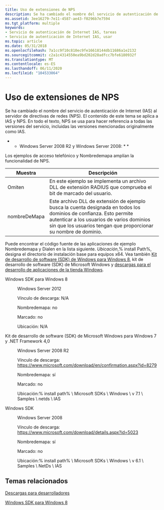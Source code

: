 ```yaml
---
title: Uso de extensiones de NPS
description: Se ha cambiado el nombre del servicio de autenticación de Internet (IAS) al servidor de directivas de redes (NPS).
ms.assetid: 3ee16279-7e11-4587-ae43-f0296b7e7594
ms.tgt_platform: multiple
keywords:
- Servicio de autenticación de Internet IAS, tareas
- Servicio de autenticación de Internet IAS, usar
ms.topic: article
ms.date: 05/31/2018
ms.openlocfilehash: 7a1cc9f10c810ec9fe16618144db11686a1e2132
ms.sourcegitcommit: c2a1c4314550ea9bd202d28adfcc7bfe6180932f
ms.translationtype: MT
ms.contentlocale: es-ES
ms.lasthandoff: 06/11/2020
ms.locfileid: "104533064"
---
```

# <a name="using-nps-extensions"></a>Uso de extensiones de NPS

Se ha cambiado el nombre del servicio de autenticación de Internet (IAS) al servidor de directivas de redes (NPS). El contenido de este tema se aplica a IAS y NPS. En todo el texto, NPS se usa para hacer referencia a todas las versiones del servicio, incluidas las versiones mencionadas originalmente como IAS.

* * Windows Server 2008 R2 y Windows Server 2008: * *

Los ejemplos de acceso telefónico y Nombredemapa amplían la funcionalidad de NPS.



| Muestra             | Descripción                                                                                                                                                                                                     |
|--------------------|-----------------------------------------------------------------------------------------------------------------------------------------------------------------------------------------------------------------|
| Omiten<br/>  | En este ejemplo se implementa un archivo DLL de extensión RADIUS que comprueba el bit de marcado del usuario.<br/>                                                                                                              |
| nombreDeMapa<br/> | Este archivo DLL de extensión de ejemplo busca la cuenta designada en todos los dominios de confianza. Esto permite autenticar a los usuarios de varios dominios sin que los usuarios tengan que proporcionar su nombre de dominio.<br/> |



 

Puede encontrar el código fuente de las aplicaciones de ejemplo Nombredemapa y Dialen en la lista siguiente. *Ubicación*,% install Path%, designa el directorio de instalación base para equipos x64. Vea también [Kit de desarrollo de software (SDK) de Windows para Windows 8](https://developer.microsoft.com/windows/downloads/windows-8-sdk), kit de desarrollo de software (SDK) de Microsoft Windows y [descargas para el desarrollo de aplicaciones de la tienda Windows](https://msdn.microsoft.com/windows/apps/br229516).

<dl> <dt>

Windows SDK para Windows 8
</dt> <dd>

Windows Server 2012

Vínculo de descarga: N/A

Nombredemapa: no

Marcado: no

Ubicación: N/A

</dd> <dt>

Kit de desarrollo de software (SDK) de Microsoft Windows para Windows 7 y .NET Framework 4,0
</dt> <dd>

Windows Server 2008 R2

Vínculo de descarga: <https://www.microsoft.com/download/en/confirmation.aspx?id=8279>

Nombredemapa: sí

Marcado: no

Ubicación:% install path% \\ Microsoft SDKs \\ Windows \\ v 7.1 \\ Samples \\ netds \\ IAS

</dd> <dt>

Windows SDK
</dt> <dd>

Windows Server 2008

Vínculo de descarga: <https://www.microsoft.com/download/details.aspx?id=5023>

Nombredemapa: sí

Marcado: no

Ubicación:% install path% \\ Microsoft SDKs \\ Windows \\ v 6.1 \\ Samples \\ NetDs \\ IAS

</dd> </dl>

## <a name="related-topics"></a>Temas relacionados

<dl> <dt>

[Descargas para desarrolladores](https://msdn.microsoft.com/windows/apps/br229516)
</dt> <dt>

[Windows SDK para Windows 8](https://developer.microsoft.com/windows/downloads/windows-8-sdk)
</dt> </dl>

 

 





